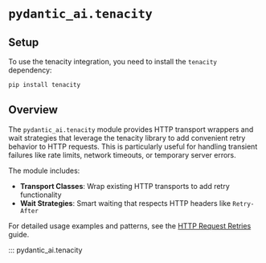 # `pydantic_ai.tenacity`

## Setup

To use the tenacity integration, you need to install the `tenacity` dependency:

```bash
pip install tenacity
```

## Overview

The `pydantic_ai.tenacity` module provides HTTP transport wrappers and wait strategies that leverage the tenacity
library to add convenient retry behavior to HTTP requests. This is particularly useful for handling transient failures
like rate limits, network timeouts, or temporary server errors.

The module includes:
- **Transport Classes**: Wrap existing HTTP transports to add retry functionality
- **Wait Strategies**: Smart waiting that respects HTTP headers like `Retry-After`

For detailed usage examples and patterns, see the [HTTP Request Retries](../retries.md) guide.

::: pydantic_ai.tenacity

